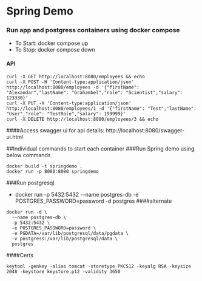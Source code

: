 # Spring Demo

### Run app and postgress containers using docker compose
* To Start: docker compose up
* To Stop: docker compose down

#### API
```
curl -X GET http://localhost:8080/employees && echo
curl -X POST -H 'Content-type:application/json' http://localhost:8080/employees -d '{"firstName": "Alexandar","lastName": "Grahambel","role": "Scientist","salary": 123330}'
curl -X PUT -H 'Content-type:application/json' http://localhost:8080/employees/1 -d '{"firstName": "Test","lastName": "User","role": "TestRole","salary": 199999}'
curl -X DELETE http://localhost:8080/employees/3 && echo
```
####Access swagger ui for api details:
http://localhost:8080/swagger-ui.html

##Individual commands to start each container
###Run Spring demo using below commands
```
docker build -t springdemo .
docker run -p 8080:8080 springdemo
```
###Run postgresql 
* docker run -p 5432:5432 --name postgres-db -e POSTGRES_PASSWORD=password -d postgres
####alternate
```
docker run -d \
  --name postgres-db \
  -p 5432:5432 \
  -e POSTGRES_PASSWORD=password \
  -e PGDATA=/var/lib/postgresql/data/pgdata \
  -v postgress:/var/lib/postgresql/data \
  postgres
```
####Certs
```
keytool -genkey -alias tomcat -storetype PKCS12 -keyalg RSA -keysize 2048 -keystore keystore.p12 -validity 3650
```
